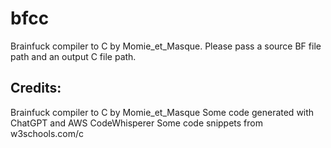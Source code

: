 # bfcc
Brainfuck compiler to C by Momie_et_Masque. Please pass a source BF file path and an output C file path.

## Credits:
Brainfuck compiler to C by Momie_et_Masque
Some code generated with ChatGPT and AWS CodeWhisperer
Some code snippets from w3schools.com/c
